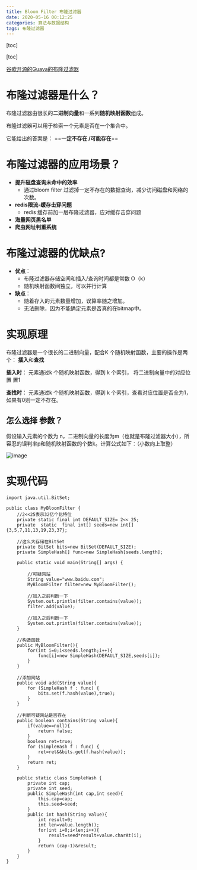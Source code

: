 ```yaml
---
title: Bloom Filter 布隆过滤器
date: 2020-05-16 00:12:25
categories: 算法与数据结构
tags: 布隆过滤器
---
```


[toc] 

[toc]

[谷歌开源的Guava的布隆过滤器](https://github.com/google/guava)

# 布隆过滤器是什么？

布隆过滤器由很长的**二进制向量**和一系列**随机映射函数**组成。

布隆过滤器可以用于检索一个元素是否在一个集合中。

它能给出的答案是： ==**一定不存在 /可能存在**==

# 布隆过滤器的应用场景？
- **提升磁盘查询未命中的效率**
    - 通过bloom filter 过滤掉一定不存在的数据查询，减少访问磁盘和网络的次数。
- **redis限流-缓存击穿问题**
    - redis 缓存前加一层布隆过滤器，应对缓存击穿问题 
- **海量网页黑名单**
- **爬虫网址判重系统**

# 布隆过滤器的优缺点?

- **优点**：
    - 布隆过滤器存储空间和插入/查询时间都是常数 O（k）
    - 随机映射函数间独立，可以并行计算
- **缺点**：
    - 随着存入的元素数量增加，误算率随之增加。
    - 无法删除，因为不能确定元素是否真的在bitmap中。

# 实现原理
布隆过滤器是一个很长的二进制向量，配合K 个随机映射函数，主要的操作是两个：
**插入**和**查找**

**插入时**： 元素通过k 个随机映射函数，得到 k 个索引， 将二进制向量中的对应位置 置1

**查找时**： 元素通过k 个随机映射函数，得到 k 个索引，查看对应位置是否全为1， 如果有0则一定不存在。

## 怎么选择 参数？

假设输入元素的个数为 n，二进制向量的长度为m（也就是布隆过滤器大小），所容忍的误判率p和随机映射函数的个数k。计算公式如下：（小数向上取整）

![image](F6AD6F9EB403400A8E5208E3422A2EBF)

# 实现代码

```
import java.util.BitSet;

public class MyBloomFilter {
    //2<<25表示32亿个比特位
    private static final int DEFAULT_SIZE= 2<< 25;
    private  static  final int[] seeds=new int[]{3,5,7,11,13,19,23,37};
   
    //这么大存储在BitSet
    private BitSet bits=new BitSet(DEFAULT_SIZE);
    private SimpleHash[] func=new SimpleHash[seeds.length];

    public static void main(String[] args) {
       
        //可疑网站
        String value="www.baidu.com";
        MyBloomFilter filter=new MyBloomFilter();
      
        //加入之前判断一下
        System.out.println(filter.contains(value));
        filter.add(value);
      
        //加入之后判断一下
        System.out.println(filter.contains(value));
    }

    //构造函数
    public MyBloomFilter(){
        for(int i=0;i<seeds.length;i++){
            func[i]=new SimpleHash(DEFAULT_SIZE,seeds[i]);
        }
    }

    //添加网站
    public void add(String value){
        for (SimpleHash f : func) {
            bits.set(f.hash(value),true);
        }
    }

    //判断可疑网站是否存在
    public boolean contains(String value){
        if(value==null){
            return false;
        }
        boolean ret=true;
        for (SimpleHash f : func) {
            ret=ret&&bits.get(f.hash(value));
        }
        return ret;
    }

    public static class SimpleHash {
        private int cap;
        private int seed;
        public SimpleHash(int cap,int seed){
            this.cap=cap;
            this.seed=seed;
        }
        public int hash(String value){
            int result=0;
            int len=value.length();
            for(int i=0;i<len;i++){
                result=seed*result+value.charAt(i);
            }
            return (cap-1)&result;
        }
    }
}
```